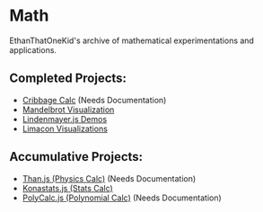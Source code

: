 # Math
EthanThatOneKid's archive of mathematical experimentations and applications.

## Completed Projects:
* [Cribbage Calc](cribbage/) (Needs Documentation)
* [Mandelbrot Visualization](https://htmlpreview.github.io/?https://github.com/EthanThatOneKid/math/blob/master/mandelbrot/visualization/index.html)
* [Lindenmayer.js Demos](lindenmayer/)
* [Limacon Visualizations](limacon/)

## Accumulative Projects:
* [Than.js (Physics Calc)](physics/) (Needs Documentation)
* [Konastats.js (Stats Calc)](stats/)
* [PolyCalc.js (Polynomial Calc)](polynomials/) (Needs Documentation)

